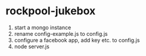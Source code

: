 rockpool-jukebox
================

1. start a mongo instance
2. rename config-example.js to config.js
3. configure a facebook app, add key etc. to config.js
4. node server.js